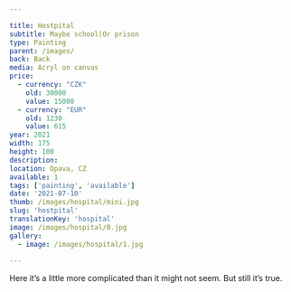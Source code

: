 ```yaml
---

title: Hostpital
subtitle: Maybe school|Or prison
type: Painting
parent: /images/
back: Back
media: Acryl on canvas
price:
  - currency: "CZK"
    old: 30000
    value: 15000
  - currency: "EUR"
    old: 1230
    value: 615
year: 2021
width: 175
height: 100
description: 
location: Opava, CZ
available: 1
tags: ['painting', 'available']
date: '2021-07-10'
thumb: /images/hospital/mini.jpg
slug: 'hostpital'
translationKey: 'hospital'
image: /images/hospital/0.jpg
gallery:
  - image: /images/hospital/1.jpg
  
---
```

Here it’s a little more complicated than it might not seem. But still it’s true.
